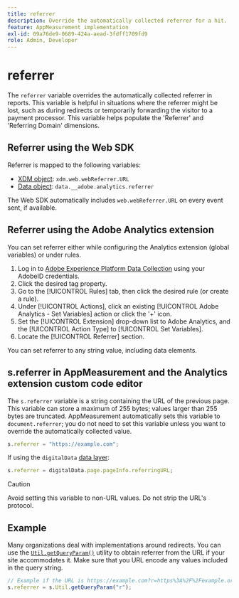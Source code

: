 ```yaml
---
title: referrer
description: Override the automatically collected referrer for a hit.
feature: AppMeasurement implementation
exl-id: 09a76de9-0689-424a-aead-3fdff1709fd9
role: Admin, Developer
---
```

# referrer

The `referrer` variable overrides the automatically collected referrer in reports. This variable is helpful in situations where the referrer might be lost, such as during redirects or temporarily forwarding the visitor to a payment processor. This variable helps populate the 'Referrer' and 'Referring Domain' dimensions.

## Referrer using the Web SDK

Referrer is mapped to the following variables:

* [XDM object](/help/implement/aep-edge/xdm-var-mapping.md): `xdm.web.webReferrer.URL`
* [Data object](/help/implement/aep-edge/data-var-mapping.md): `data.__adobe.analytics.referrer`

The Web SDK automatically includes `web.webReferrer.URL` on every event sent, if available.

## Referrer using the Adobe Analytics extension

You can set referrer either while configuring the Analytics extension (global variables) or under rules.

1. Log in to [Adobe Experience Platform Data Collection](https://experience.adobe.com/data-collection) using your AdobeID credentials.
2. Click the desired tag property.
3. Go to the [!UICONTROL Rules] tab, then click the desired rule (or create a rule).
4. Under [!UICONTROL Actions], click an existing [!UICONTROL Adobe Analytics - Set Variables] action or click the '+' icon.
5. Set the [!UICONTROL Extension] drop-down list to Adobe Analytics, and the [!UICONTROL Action Type] to [!UICONTROL Set Variables].
6. Locate the [!UICONTROL Referrer] section.

You can set referrer to any string value, including data elements.

## s.referrer in AppMeasurement and the Analytics extension custom code editor

The `s.referrer` variable is a string containing the URL of the previous page. This variable can store a maximum of 255 bytes; values larger than 255 bytes are truncated. AppMeasurement automatically sets this variable to `document.referrer`; you do not need to set this variable unless you want to override the automatically collected value.

```js
s.referrer = "https://example.com";
```

If using the `digitalData` [data layer](../../prepare/data-layer.md):

```js
s.referrer = digitalData.page.pageInfo.referringURL;
```

>[!CAUTION]
>
>Avoid setting this variable to non-URL values. Do not strip the URL's protocol.

## Example

Many organizations deal with implementations around redirects. You can use the [`Util.getQueryParam()`](../functions/util-getqueryparam.md) utility to obtain referrer from the URL if your site accommodates it. Make sure that you URL encode any values included in the query string.

```js
// Example if the URL is https://example.com?r=https%3A%2F%2Fexample.org
s.referrer = s.Util.getQueryParam("r");
```

